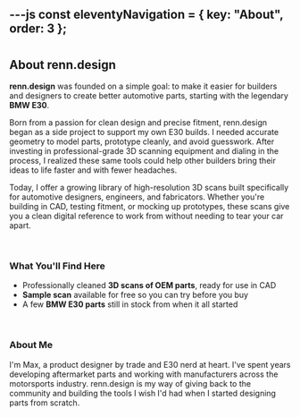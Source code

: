 ---js
const eleventyNavigation = {
	key: "About",
	order: 3
};
---
# 


  <h2>About renn.design</h2>
  <p><strong>renn.design</strong> was founded on a simple goal: to make it easier for builders and designers to create better automotive parts, starting with the legendary <strong>BMW E30</strong>.</p>
  
  <p>Born from a passion for clean design and precise fitment, renn.design began as a side project to support my own E30 builds. I needed accurate geometry to model parts, prototype cleanly, and avoid guesswork. After investing in professional-grade 3D scanning equipment and dialing in the process, I realized these same tools could help other builders bring their ideas to life faster and with fewer headaches.</p>
  
  <p>Today, I offer a growing library of high-resolution 3D scans built specifically for automotive designers, engineers, and fabricators. Whether you're building in CAD, testing fitment, or mocking up prototypes, these scans give you a clean digital reference to work from without needing to tear your car apart.</p>

<br>

  <h3>What You'll Find Here</h3>
  <ul>
    <li>Professionally cleaned <strong>3D scans of OEM parts</strong>, ready for use in CAD</li>
    <li><strong>Sample scan</strong> available for free so you can try before you buy</li>
    <li>A few <strong>BMW E30 parts</strong> still in stock from when it all started</li>
  </ul>
  

<br>

  <h3>About Me</h3>
  <p>I'm Max, a product designer by trade and E30 nerd at heart. I've spent years developing aftermarket parts and working with manufacturers across the motorsports industry. renn.design is my way of giving back to the community and building the tools I wish I'd had when I started designing parts from scratch.</p>



